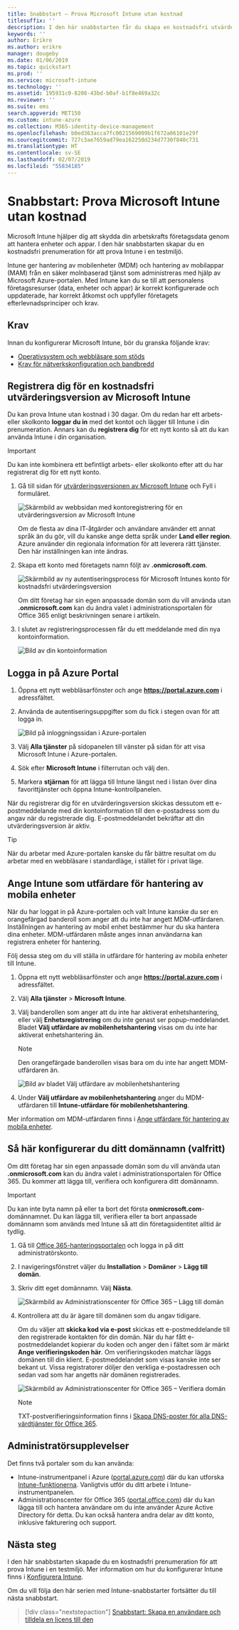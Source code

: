 ```yaml
---
title: Snabbstart – Prova Microsoft Intune utan kostnad
titlesuffix: ''
description: I den här snabbstarten får du skapa en kostnadsfri utvärderingsprenumeration, lära dig om konfigurationer som stöds och krav på nätverk och eventuellt konfigurera ditt domännamn.
keywords: ''
author: Erikre
ms.author: erikre
manager: dougeby
ms.date: 01/06/2019
ms.topic: quickstart
ms.prod: ''
ms.service: microsoft-intune
ms.technology: ''
ms.assetid: 195931c0-8208-43bd-b0af-b1f8e469a32c
ms.reviewer: ''
ms.suite: ems
search.appverid: MET150
ms.custom: intune-azure
ms.collection: M365-identity-device-management
ms.openlocfilehash: b0ed363acca7fc0021569009b1f672a06101e29f
ms.sourcegitcommit: 727c3ae7659ad79ea162250d234d7730f840c731
ms.translationtype: HT
ms.contentlocale: sv-SE
ms.lasthandoff: 02/07/2019
ms.locfileid: "55834185"
---
```

# <a name="quickstart-try-microsoft-intune-for-free"></a>Snabbstart: Prova Microsoft Intune utan kostnad 

Microsoft Intune hjälper dig att skydda din arbetskrafts företagsdata genom att hantera enheter och appar. I den här snabbstarten skapar du en kostnadsfri prenumeration för att prova Intune i en testmiljö.

Intune ger hantering av mobilenheter (MDM) och hantering av mobilappar (MAM) från en säker molnbaserad tjänst som administreras med hjälp av Microsoft Azure-portalen. Med Intune kan du se till att personalens företagsresurser (data, enheter och appar) är korrekt konfigurerade och uppdaterade, har korrekt åtkomst och uppfyller företagets efterlevnadsprinciper och krav. 

## <a name="prerequisites"></a>Krav
Innan du konfigurerar Microsoft Intune, bör du granska följande krav:

   - [Operativsystem och webbläsare som stöds](supported-devices-browsers.md) 
   - [Krav för nätverkskonfiguration och bandbredd](network-bandwidth-use.md)

## <a name="sign-up-for-a-microsoft-intune-free-trial"></a>Registrera dig för en kostnadsfri utvärderingsversion av Microsoft Intune

Du kan prova Intune utan kostnad i 30 dagar. Om du redan har ett arbets- eller skolkonto **loggar du in** med det kontot och lägger till Intune i din prenumeration. Annars kan du **registrera dig** för ett nytt konto så att du kan använda Intune i din organisation.

> [!IMPORTANT]
> Du kan inte kombinera ett befintligt arbets- eller skolkonto efter att du har registrerat dig för ett nytt konto.

1. Gå till sidan för [utvärderingsversionen av Microsoft Intune](https://go.microsoft.com/fwlink/?linkid=2019088) och Fyll i formuläret.

    ![Skärmbild av webbsidan med kontoregistrering för en utvärderingsversion av Microsoft Intune](./media/account-sign-up-site-full-browser.png)

    Om de flesta av dina IT-åtgärder och användare använder ett annat språk än du gör, vill du kanske ange detta språk under **Land eller region**. Azure använder din regionala information för att leverera rätt tjänster. Den här inställningen kan inte ändras.

2. Skapa ett konto med företagets namn följt av **.onmicrosoft.com**. 

    ![Skärmbild av ny autentiseringsprocess för Microsoft Intunes konto för kostnadsfri utvärderingsversion](./media/account-sign-up-site-user-id.png)

    Om ditt företag har sin egen anpassade domän som du vill använda utan **.onmicrosoft.com** kan du ändra valet i administrationsportalen för Office 365 enligt beskrivningen senare i artikeln.

3. I slutet av registreringsprocessen får du ett meddelande med din nya kontoinformation.

    ![Bild av din kontoinformation](./media/intune-end-of-sign-up-process.png) 

## <a name="sign-in-to-the-azure-portal"></a>Logga in på Azure Portal

1. Öppna ett nytt webbläsarfönster och ange **https://portal.azure.com** i adressfältet. 
2. Använda de autentiseringsuppgifter som du fick i stegen ovan för att logga in.

    ![Bild på inloggningssidan i Azure-portalen](./media/azure-portal-signin.png)

3. Välj **Alla tjänster** på sidopanelen till vänster på sidan för att visa Microsoft Intune i Azure-portalen.
4. Sök efter **Microsoft Intune** i filterrutan och välj den.
5. Markera **stjärnan** för att lägga till Intune längst ned i listan över dina favorittjänster och öppna Intune-kontrollpanelen.

När du registrerar dig för en utvärderingsversion skickas dessutom ett e-postmeddelande med din kontoinformation till den e-postadress som du angav när du registrerade dig. E-postmeddelandet bekräftar att din utvärderingsversion är aktiv.

> [!TIP]
> När du arbetar med Azure-portalen kanske du får bättre resultat om du arbetar med en webbläsare i standardläge, i stället för i privat läge.

## <a name="set-the-mdm-authority-to-intune"></a>Ange Intune som utfärdare för hantering av mobila enheter

När du har loggat in på Azure-portalen och valt Intune kanske du ser en orangefärgad banderoll som anger att du inte har angett MDM-utfärdaren. Inställningen av hantering av mobil enhet bestämmer hur du ska hantera dina enheter. MDM-utfärdaren måste anges innan användarna kan registrera enheter för hantering.

Följ dessa steg om du vill ställa in utfärdare för hantering av mobila enheter till Intune.

1. Öppna ett nytt webbläsarfönster och ange **https://portal.azure.com** i adressfältet. 
2. Välj **Alla tjänster** > **Microsoft Intune**.
3. Välj banderollen som anger att du inte har aktiverat enhetshantering, eller välj **Enhetsregistrering** om du inte genast ser popup-meddelandet. Bladet **Välj utfärdare av mobilenhetshantering** visas om du inte har aktiverat enhetshantering än.

    > [!NOTE]
    > Den orangefärgade banderollen visas bara om du inte har angett MDM-utfärdaren än.

    ![Bild av bladet Välj utfärdare av mobilenhetshantering](./media/choose-mdm-authority.png) 

4. Under **Välj utfärdare av mobilenhetshantering** anger du MDM-utfärdaren till **Intune-utfärdare för mobilenhetshantering**.

Mer information om MDM-utfärdaren finns i [Ange utfärdare för hantering av mobila enheter](mdm-authority-set.md).

## <a name="configure-your-custom-domain-name-optional"></a>Så här konfigurerar du ditt domännamn (valfritt)

Om ditt företag har sin egen anpassade domän som du vill använda utan **.onmicrosoft.com** kan du ändra valet i administrationsportalen för Office 365. Du kommer att lägga till, verifiera och konfigurera ditt domännamn.  

> [!IMPORTANT]
> Du kan inte byta namn på eller ta bort det första **onmicrosoft.com**-domännamnet. Du kan lägga till, verifiera eller ta bort anpassade domännamn som används med Intune så att din företagsidentitet alltid är tydlig.

1. Gå till [Office 365-hanteringsportalen](https://portal.office.com/Admin/Default.aspx) och logga in på ditt administratörskonto.

2. I navigeringsfönstret väljer du **Installation** > **Domäner** > **Lägg till domän**.

3. Skriv ditt eget domännamn. Välj **Nästa**.

   ![Skärmbild av Administrationscenter för Office 365 – Lägg till domän](./media/domain-custom-add.png)

4. Kontrollera att du är ägare till domänen som du angav tidigare. 
    
    Om du väljer att **skicka kod via e-post** skickas ett e-postmeddelande till den registrerade kontakten för din domän. När du har fått e-postmeddelandet kopierar du koden och anger den i fältet som är märkt **Ange verifieringskoden här**. Om verifieringskoden matchar läggs domänen till din klient. E-postmeddelandet som visas kanske inte ser bekant ut. Vissa registratorer döljer den verkliga e-postadressen och sedan vad som har angetts när domänen registrerades.

   ![Skärmbild av Administrationscenter för Office 365 – Verifiera domän](./media/domain-custom-verify.png)

   > [!NOTE]
   > TXT-postverifieringsinformation finns i [Skapa DNS-poster för alla DNS-värdtjänster för Office 365](https://support.office.com/article/Create-DNS-records-at-any-DNS-hosting-provider-for-Office-365-7B7B075D-79F9-4E37-8A9E-FB60C1D95166).

## <a name="admin-experiences"></a>Administratörsupplevelser

Det finns två portaler som du kan använda:
- Intune-instrumentpanel i Azure ([portal.azure.com](https://portal.azure.com)) där du kan utforska [Intune-funktionerna](what-is-intune.md). Vanligtvis utför du ditt arbete i Intune-instrumentpanelen.
- Administrationscenter för Office 365 ([portal.office.com](https://portal.office.com)) där du kan lägga till och hantera användare om du inte använder Azure Active Directory för detta. Du kan också hantera andra delar av ditt konto, inklusive fakturering och support.

## <a name="next-steps"></a>Nästa steg

I den här snabbstarten skapade du en kostnadsfri prenumeration för att prova Intune i en testmiljö. Mer information om hur du konfigurerar Intune finns i [Konfigurera Intune](setup-steps.md).

Om du vill följa den här serien med Intune-snabbstarter fortsätter du till nästa snabbstart.

> [!div class="nextstepaction"]
> [Snabbstart: Skapa en användare och tilldela en licens till den](quickstart-create-user.md)
